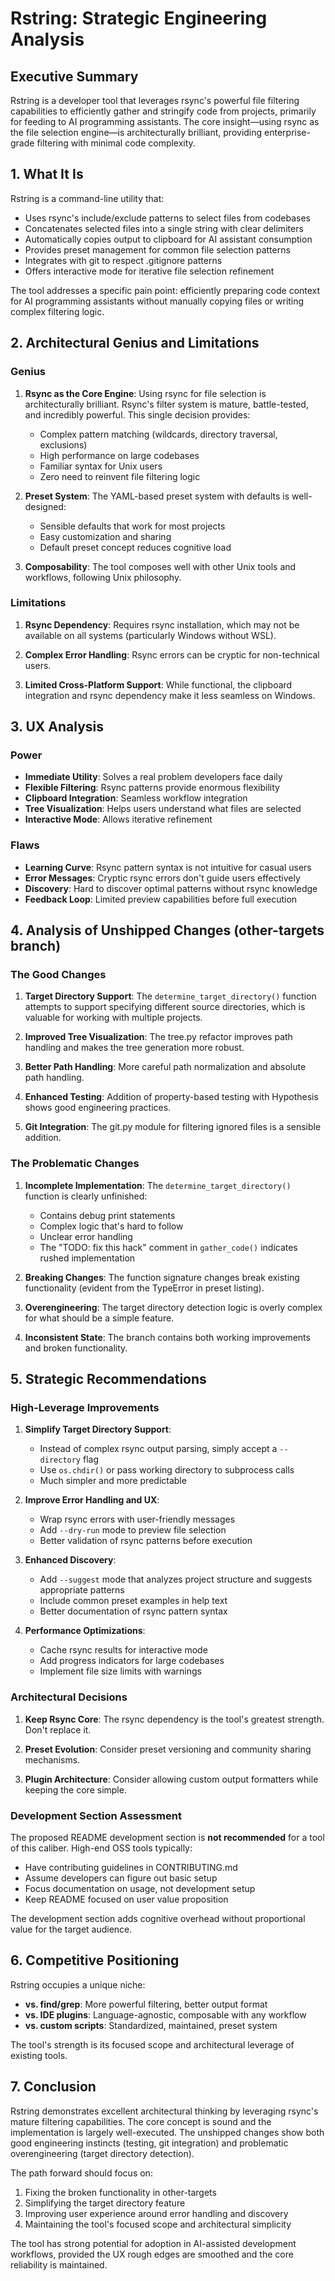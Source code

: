 # Rstring: Strategic Engineering Analysis

## Executive Summary

Rstring is a developer tool that leverages rsync's powerful file filtering capabilities to efficiently gather and stringify code from projects, primarily for feeding to AI programming assistants. The core insight—using rsync as the file selection engine—is architecturally brilliant, providing enterprise-grade filtering with minimal code complexity.

## 1. What It Is

Rstring is a command-line utility that:
- Uses rsync's include/exclude patterns to select files from codebases
- Concatenates selected files into a single string with clear delimiters
- Automatically copies output to clipboard for AI assistant consumption
- Provides preset management for common file selection patterns
- Integrates with git to respect .gitignore patterns
- Offers interactive mode for iterative file selection refinement

The tool addresses a specific pain point: efficiently preparing code context for AI programming assistants without manually copying files or writing complex filtering logic.

## 2. Architectural Genius and Limitations

### Genius
1. **Rsync as the Core Engine**: Using rsync for file selection is architecturally brilliant. Rsync's filter system is mature, battle-tested, and incredibly powerful. This single decision provides:
   - Complex pattern matching (wildcards, directory traversal, exclusions)
   - High performance on large codebases
   - Familiar syntax for Unix users
   - Zero need to reinvent file filtering logic

2. **Preset System**: The YAML-based preset system with defaults is well-designed:
   - Sensible defaults that work for most projects
   - Easy customization and sharing
   - Default preset concept reduces cognitive load

3. **Composability**: The tool composes well with other Unix tools and workflows, following Unix philosophy.

### Limitations
1. **Rsync Dependency**: Requires rsync installation, which may not be available on all systems (particularly Windows without WSL).

2. **Complex Error Handling**: Rsync errors can be cryptic for non-technical users.

3. **Limited Cross-Platform Support**: While functional, the clipboard integration and rsync dependency make it less seamless on Windows.

## 3. UX Analysis

### Power
- **Immediate Utility**: Solves a real problem developers face daily
- **Flexible Filtering**: Rsync patterns provide enormous flexibility
- **Clipboard Integration**: Seamless workflow integration
- **Tree Visualization**: Helps users understand what files are selected
- **Interactive Mode**: Allows iterative refinement

### Flaws
- **Learning Curve**: Rsync pattern syntax is not intuitive for casual users
- **Error Messages**: Cryptic rsync errors don't guide users effectively
- **Discovery**: Hard to discover optimal patterns without rsync knowledge
- **Feedback Loop**: Limited preview capabilities before full execution

## 4. Analysis of Unshipped Changes (other-targets branch)

### The Good Changes

1. **Target Directory Support**: The `determine_target_directory()` function attempts to support specifying different source directories, which is valuable for working with multiple projects.

2. **Improved Tree Visualization**: The tree.py refactor improves path handling and makes the tree generation more robust.

3. **Better Path Handling**: More careful path normalization and absolute path handling.

4. **Enhanced Testing**: Addition of property-based testing with Hypothesis shows good engineering practices.

5. **Git Integration**: The git.py module for filtering ignored files is a sensible addition.

### The Problematic Changes

1. **Incomplete Implementation**: The `determine_target_directory()` function is clearly unfinished:
   - Contains debug print statements
   - Complex logic that's hard to follow
   - Unclear error handling
   - The "TODO: fix this hack" comment in `gather_code()` indicates rushed implementation

2. **Breaking Changes**: The function signature changes break existing functionality (evident from the TypeError in preset listing).

3. **Overengineering**: The target directory detection logic is overly complex for what should be a simple feature.

4. **Inconsistent State**: The branch contains both working improvements and broken functionality.

## 5. Strategic Recommendations

### High-Leverage Improvements

1. **Simplify Target Directory Support**:
   - Instead of complex rsync output parsing, simply accept a `--directory` flag
   - Use `os.chdir()` or pass working directory to subprocess calls
   - Much simpler and more predictable

2. **Improve Error Handling and UX**:
   - Wrap rsync errors with user-friendly messages
   - Add `--dry-run` mode to preview file selection
   - Better validation of rsync patterns before execution

3. **Enhanced Discovery**:
   - Add `--suggest` mode that analyzes project structure and suggests appropriate patterns
   - Include common preset examples in help text
   - Better documentation of rsync pattern syntax

4. **Performance Optimizations**:
   - Cache rsync results for interactive mode
   - Add progress indicators for large codebases
   - Implement file size limits with warnings

### Architectural Decisions

1. **Keep Rsync Core**: The rsync dependency is the tool's greatest strength. Don't replace it.

2. **Preset Evolution**: Consider preset versioning and community sharing mechanisms.

3. **Plugin Architecture**: Consider allowing custom output formatters while keeping the core simple.

### Development Section Assessment

The proposed README development section is **not recommended** for a tool of this caliber. High-end OSS tools typically:
- Have contributing guidelines in CONTRIBUTING.md
- Assume developers can figure out basic setup
- Focus documentation on usage, not development setup
- Keep README focused on user value proposition

The development section adds cognitive overhead without proportional value for the target audience.

## 6. Competitive Positioning

Rstring occupies a unique niche:
- **vs. find/grep**: More powerful filtering, better output format
- **vs. IDE plugins**: Language-agnostic, composable with any workflow
- **vs. custom scripts**: Standardized, maintained, preset system

The tool's strength is its focused scope and architectural leverage of existing tools.

## 7. Conclusion

Rstring demonstrates excellent architectural thinking by leveraging rsync's mature filtering capabilities. The core concept is sound and the implementation is largely well-executed. The unshipped changes show both good engineering instincts (testing, git integration) and problematic overengineering (target directory detection).

The path forward should focus on:
1. Fixing the broken functionality in other-targets
2. Simplifying the target directory feature
3. Improving user experience around error handling and discovery
4. Maintaining the tool's focused scope and architectural simplicity

The tool has strong potential for adoption in AI-assisted development workflows, provided the UX rough edges are smoothed and the core reliability is maintained.